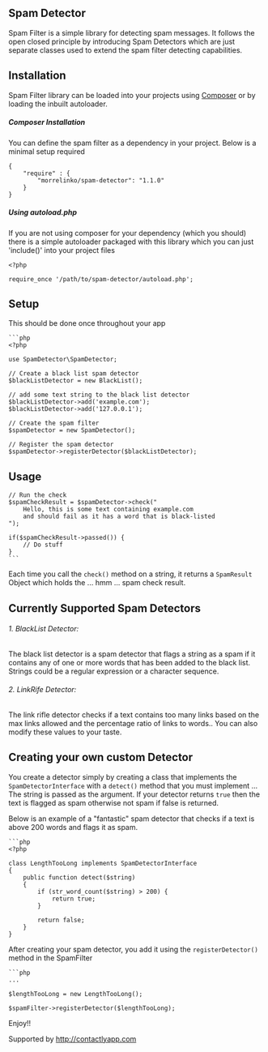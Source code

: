 Spam Detector
---------------------

Spam Filter is a simple library for detecting spam messages. It follows the open closed principle by introducing
Spam Detectors which are just separate classes used to extend the spam filter detecting capabilities.

## Installation

Spam Filter library can be loaded into your projects using [Composer](http://getcomposer.org) or by loading
the inbuilt autoloader.

##### Composer Installation

You can define the spam filter as a dependency in your project. Below is a minimal setup required

	{
		"require" : {
			"morrelinko/spam-detector": "1.1.0"
		}
	}

##### Using autoload.php

If you are not using composer for your dependency (which you should) there is a simple autoloader packaged with
this library which you can just 'include()' into your project files

	<?php

	require_once '/path/to/spam-detector/autoload.php';

## Setup

This should be done once throughout your app

	```php
	<?php

	use SpamDetector\SpamDetector;

	// Create a black list spam detector
	$blackListDetector = new BlackList();

	// add some text string to the black list detector
	$blackListDetector->add('example.com');
	$blackListDetector->add('127.0.0.1');

	// Create the spam filter
	$spamDetector = new SpamDetector();

	// Register the spam detector
	$spamDetector->registerDetector($blackListDetector);

## Usage

	// Run the check
	$spamCheckResult = $spamDetector->check("
		Hello, this is some text containing example.com
		and should fail as it has a word that is black-listed
	");

	if($spamCheckResult->passed()) {
		// Do stuff
	}
	```

Each time you call the ``check()`` method on a string, it returns a ``SpamResult``
Object which holds the ... hmm ... spam check result.

## Currently Supported Spam Detectors

###### 1. BlackList Detector:

The black list detector is a spam detector that flags a string as a spam  if it contains
any of one or more words that has been added to the black list.
Strings could be a regular expression or a character sequence.

###### 2. LinkRife Detector:

The link rifle detector checks if a text contains too many links based on the max links allowed
and the percentage ratio of links to words.. You can also modify these values to your taste.

## Creating your own custom Detector

You create a detector simply by creating a class that implements the ``SpamDetectorInterface``
with a ``detect()`` method that you must implement ... The string is passed as the argument.
If your detector returns ``true`` then the text is flagged as spam otherwise not spam if false is returned.

Below is an example of a "fantastic" spam detector that checks if a text is above 200 words and flags it as spam.

	```php
	<?php

	class LengthTooLong implements SpamDetectorInterface
	{
		public function detect($string)
		{
			if (str_word_count($string) > 200) {
				return true;
			}

			return false;
		}
	}

After creating your spam detector, you add it using the ``registerDetector()`` method in the SpamFilter

	```php
	...

	$lengthTooLong = new LengthTooLong();

	$spamFilter->registerDetector($lengthTooLong);

Enjoy!!

Supported by http://contactlyapp.com